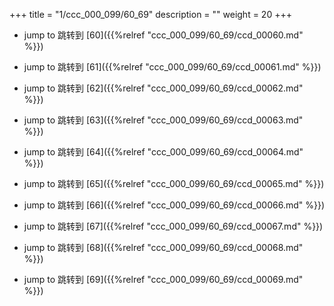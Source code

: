 +++
title = "1/ccc_000_099/60_69"
description = ""
weight = 20
+++

* jump to 跳转到 [60]({{%relref "ccc_000_099/60_69/ccd_00060.md" %}})

* jump to 跳转到 [61]({{%relref "ccc_000_099/60_69/ccd_00061.md" %}})

* jump to 跳转到 [62]({{%relref "ccc_000_099/60_69/ccd_00062.md" %}})

* jump to 跳转到 [63]({{%relref "ccc_000_099/60_69/ccd_00063.md" %}})

* jump to 跳转到 [64]({{%relref "ccc_000_099/60_69/ccd_00064.md" %}})

* jump to 跳转到 [65]({{%relref "ccc_000_099/60_69/ccd_00065.md" %}})

* jump to 跳转到 [66]({{%relref "ccc_000_099/60_69/ccd_00066.md" %}})

* jump to 跳转到 [67]({{%relref "ccc_000_099/60_69/ccd_00067.md" %}})

* jump to 跳转到 [68]({{%relref "ccc_000_099/60_69/ccd_00068.md" %}})

* jump to 跳转到 [69]({{%relref "ccc_000_099/60_69/ccd_00069.md" %}})

